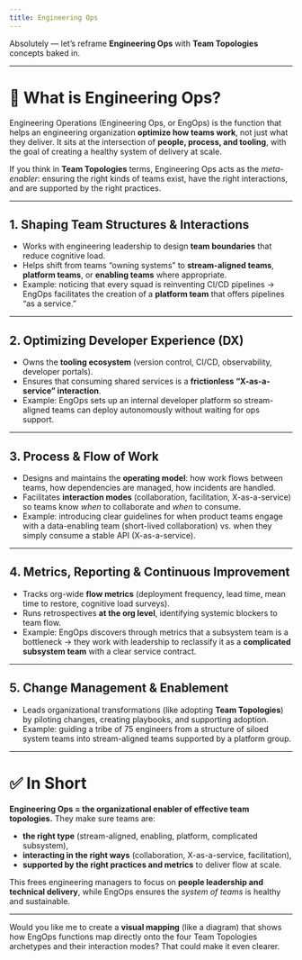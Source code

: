```yaml
---
title: Engineering Ops
---
```

Absolutely — let’s reframe **Engineering Ops** with **Team Topologies** concepts baked in.

---

# 🔧 What is Engineering Ops?

Engineering Operations (Engineering Ops, or EngOps) is the function that helps an engineering organization **optimize how teams work**, not just what they deliver. It sits at the intersection of **people, process, and tooling**, with the goal of creating a healthy system of delivery at scale.

If you think in **Team Topologies** terms, Engineering Ops acts as the *meta-enabler*: ensuring the right kinds of teams exist, have the right interactions, and are supported by the right practices.

---

## 1. **Shaping Team Structures & Interactions**

* Works with engineering leadership to design **team boundaries** that reduce cognitive load.
* Helps shift from teams “owning systems” to **stream-aligned teams**, **platform teams**, or **enabling teams** where appropriate.
* Example: noticing that every squad is reinventing CI/CD pipelines → EngOps facilitates the creation of a **platform team** that offers pipelines “as a service.”

---

## 2. **Optimizing Developer Experience (DX)**

* Owns the **tooling ecosystem** (version control, CI/CD, observability, developer portals).
* Ensures that consuming shared services is a **frictionless “X-as-a-service” interaction**.
* Example: EngOps sets up an internal developer platform so stream-aligned teams can deploy autonomously without waiting for ops support.

---

## 3. **Process & Flow of Work**

* Designs and maintains the **operating model**: how work flows between teams, how dependencies are managed, how incidents are handled.
* Facilitates **interaction modes** (collaboration, facilitation, X-as-a-service) so teams know *when* to collaborate and *when* to consume.
* Example: introducing clear guidelines for when product teams engage with a data-enabling team (short-lived collaboration) vs. when they simply consume a stable API (X-as-a-service).

---

## 4. **Metrics, Reporting & Continuous Improvement**

* Tracks org-wide **flow metrics** (deployment frequency, lead time, mean time to restore, cognitive load surveys).
* Runs retrospectives **at the org level**, identifying systemic blockers to team flow.
* Example: EngOps discovers through metrics that a subsystem team is a bottleneck → they work with leadership to reclassify it as a **complicated subsystem team** with a clear service contract.

---

## 5. **Change Management & Enablement**

* Leads organizational transformations (like adopting **Team Topologies**) by piloting changes, creating playbooks, and supporting adoption.
* Example: guiding a tribe of 75 engineers from a structure of siloed system teams into stream-aligned teams supported by a platform group.

---

# ✅ In Short

**Engineering Ops = the organizational enabler of effective team topologies.**
They make sure teams are:

* **the right type** (stream-aligned, enabling, platform, complicated subsystem),
* **interacting in the right ways** (collaboration, X-as-a-service, facilitation),
* **supported by the right practices and metrics** to deliver flow at scale.

This frees engineering managers to focus on **people leadership and technical delivery**, while EngOps ensures the *system of teams* is healthy and sustainable.

---

Would you like me to create a **visual mapping** (like a diagram) that shows how EngOps functions map directly onto the four Team Topologies archetypes and their interaction modes? That could make it even clearer.
